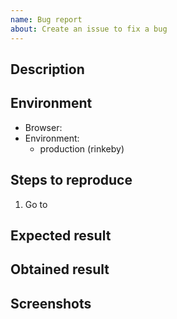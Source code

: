 ```yaml
---
name: Bug report
about: Create an issue to fix a bug
---
```


<!--
BEFORE SUBMITTING: Please search to make sure this issue has not been opened already
-->

## Description

## Environment
 - Browser:
 - Environment:
   - production (rinkeby)

## Steps to reproduce
 1. Go to

## Expected result

## Obtained result

## Screenshots
